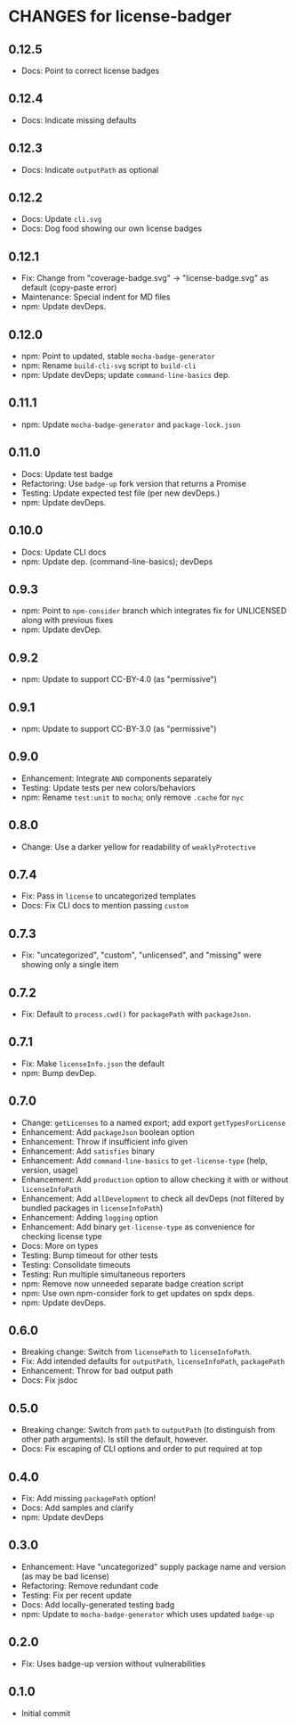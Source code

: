 # CHANGES for license-badger

## 0.12.5

- Docs: Point to correct license badges

## 0.12.4

- Docs: Indicate missing defaults

## 0.12.3

- Docs: Indicate `outputPath` as optional

## 0.12.2

- Docs: Update `cli.svg`
- Docs: Dog food showing our own license badges

## 0.12.1

- Fix: Change from "coverage-badge.svg" -> "license-badge.svg" as
  default (copy-paste error)
- Maintenance: Special indent for MD files
- npm: Update devDeps.

## 0.12.0

- npm: Point to updated, stable `mocha-badge-generator`
- npm: Rename `build-cli-svg` script to `build-cli`
- npm: Update devDeps; update `command-line-basics` dep.

## 0.11.1

- npm: Update `mocha-badge-generator` and `package-lock.json`

## 0.11.0

- Docs: Update test badge
- Refactoring: Use `badge-up` fork version that returns a Promise
- Testing: Update expected test file (per new devDeps.)
- npm: Update devDeps.

## 0.10.0

- Docs: Update CLI docs
- npm: Update dep. (command-line-basics); devDeps

## 0.9.3

- npm: Point to `npm-consider` branch which integrates fix for
  UNLICENSED along with previous fixes
- npm: Update devDep.

## 0.9.2

- npm: Update to support CC-BY-4.0 (as "permissive")

## 0.9.1

- npm: Update to support CC-BY-3.0 (as "permissive")

## 0.9.0

- Enhancement: Integrate `AND` components separately
- Testing: Update tests per new colors/behaviors
- npm: Rename `test:unit` to `mocha`; only remove `.cache` for `nyc`

## 0.8.0

- Change: Use a darker yellow for readability of `weaklyProtective`

## 0.7.4

- Fix: Pass in `license` to uncategorized templates
- Docs: Fix CLI docs to mention passing `custom`

## 0.7.3

- Fix: "uncategorized", "custom", "unlicensed", and "missing" were showing
  only a single item

## 0.7.2

- Fix: Default to `process.cwd()` for `packagePath` with `packageJson`.

## 0.7.1

- Fix: Make `licenseInfo.json` the default
- npm: Bump devDep.

## 0.7.0

- Change: `getLicenses` to a named export; add export `getTypesForLicense`
- Enhancement: Add `packageJson` boolean option
- Enhancement: Throw if insufficient info given
- Enhancement: Add `satisfies` binary
- Enhancement: Add `command-line-basics` to `get-license-type`
  (help, version, usage)
- Enhancement: Add `production` option to allow checking it
  with or without `licenseInfoPath`
- Enhancement: Add `allDevelopment` to check all devDeps (not
  filtered by bundled packages in `licenseInfoPath`)
- Enhancement: Adding `logging` option
- Enhancement: Add binary `get-license-type` as convenience for
  checking license type
- Docs: More on types
- Testing: Bump timeout for other tests
- Testing: Consolidate timeouts
- Testing: Run multiple simultaneous reporters
- npm: Remove now unneeded separate badge creation script
- npm: Use own npm-consider fork to get updates on spdx deps.
- npm: Update devDeps.

## 0.6.0

- Breaking change: Switch from `licensePath` to `licenseInfoPath`.
- Fix: Add intended defaults for `outputPath`, `licenseInfoPath`,
  `packagePath`
- Enhancement: Throw for bad output path
- Docs: Fix jsdoc

## 0.5.0

- Breaking change: Switch from `path` to `outputPath` (to distinguish
  from other path arguments). Is still the default, however.
- Docs: Fix escaping of CLI options and order to put required at top

## 0.4.0

- Fix: Add missing `packagePath` option!
- Docs: Add samples and clarify
- npm: Update devDeps

## 0.3.0

- Enhancement: Have "uncategorized" supply package name and version
  (as may be bad license)
- Refactoring: Remove redundant code
- Testing: Fix per recent update
- Docs: Add locally-generated testing badg
- npm: Update to `mocha-badge-generator` which uses updated `badge-up`

## 0.2.0

- Fix: Uses badge-up version without vulnerabilities

## 0.1.0

- Initial commit
